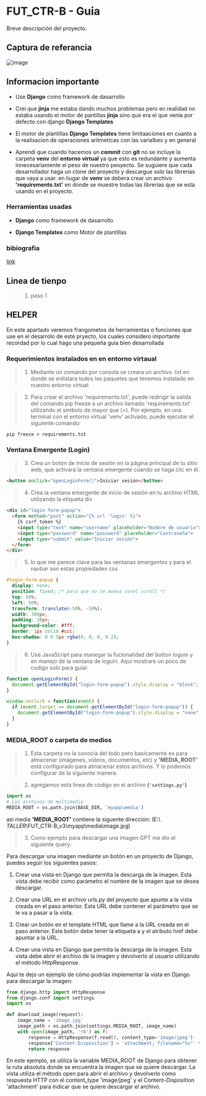 # FUT_CTR-B - Guia

Breve descripción del proyecto.

## Captura de referancia

![image](./img/)

## Informacion importante

- Use **Django** como framework de dasarrollo

- Crei que **jinja** me estaba dando muchos problemas pero en realidad no estaba usando el motor de pantillas **jinja** sino que era el que venia por defecto con django **Django Templates**

- El motor de plantillas **Django Templates** tiene limitaaciones en cuanto a la realisacion de operaciones aritmeticas con las varialbes y en general

- Aprendi que cuando hacemos un **commit** con **git** no se incluye la carpeta **venv** del **entorno virtual** ya que esto es redundante y aumenta innecesariamente el peso de nuestro peoyecto. Se suguiere que cada desarrollador haga un clone del proyecto y descargue solo las librerias que vaya a usar. en liugar de **venv** se debera crear un archivo **'requirements.txt'** en donde se muestre todas las librerias que se esta usando en el proyecto.

### Herramientas usadas

- **Django** como framework de dasarrollo

- **Django Templates** como Motor de plantillas

### bibiografia

[link]()

## Linea de tienpo

> 1. paso 1

## HELPER

En este apartado veremos frangometos de herramientas o funciones que use en el desarrolo de esté
pryecto, los cuales considero importante recordad por lo cual hago una pequeña guia bien desarrollada

### Requerimientos instalados en en entorno virtaual

> 1. Mediante un comando por consola se creara un archivo .txt en donde se enlistara todos los paquetes que tenemos instalado en nuestro entorno virtual

> 2. Para crear el archivo 'requirements.txt', puede redirigir la salida del comando pip freeze a un archivo llamado 'requirements.txt' utilizando el símbolo de mayor que (>). Por ejemplo, en una terminal con el entorno virtual 'venv' activado, puede ejecutar el siguiente comando:

    pip freeze > requirements.txt

### Ventana Emergente (Login)

> 3. Crea un botón de inicio de sesión en la página principal de tu sitio web, que activará la ventana emergente cuando se haga clic en él.

```html
<button onclick="openLoginForm()">Iniciar sesión</button>
```
> 4. Crea la ventana emergente de inicio de sesión en tu archivo HTML utilizando la etiqueta div

```html
<div id="login-form-popup">
  <form method="post" action="{% url 'login' %}">
    {% csrf_token %}
    <input type="text" name="username" placeholder="Nombre de usuario">
    <input type="password" name="password" placeholder="Contraseña">
    <input type="submit" value="Iniciar sesión">
  </form>
</div>
```
> 5. lo que me parece clave para las ventanas emergentes y para el navbar son estas propiedades css

```css
#login-form-popup {
  display: none;
  position: fixed; /* para que no se mueva conel scroll */
  top: 50%;
  left: 50%;
  transform: translate(-50%, -50%);
  width: 300px;
  padding: 20px;
  background-color: #fff;
  border: 1px solid #ccc;
  box-shadow: 0 0 5px rgba(0, 0, 0, 0.2);
}
```

> 6. Use JavaScript para manegar la fucionalidad del botton loguin y en manejo de la ventana de loguin. Aqui mostrare un poco de codigo solo para guiar.

```js
function openLoginForm() {
  document.getElementById("login-form-popup").style.display = "block";
}

window.onclick = function(event) {
  if (event.target == document.getElementById("login-form-popup")) {
    document.getElementById("login-form-popup").style.display = "none";
  }
}
```

### MEDIA_ROOT o carpeta de medios

> 1. Esta carpeta no la conocia del todo pero basicamente es para almacenar (imágenes, vídeos, documentos, etc) y **'MEDIA_ROOT'** está configurado para almacenar estos archivos. Y lo podemos configurar de la siguiente manera.

> 2. agregamos esta linea de código en el archivo **(`'settings.py'`)**

```py
import os
# Los archivos de multimedia
MEDIA_ROOT = os.path.join(BASE_DIR, 'myapp\media')
```
 
así media **'MEDIA_ROOT'** contiene la siguente dirección: (E:\ _TALLER_\FUT_CTR-B_v3\myapp\media\image.jpg)

> 3. Como ejemplo para descargar una imagen GPT me dio el siguiente query:

Para descargar una imagen mediante un botón en un proyecto de Django, puedes seguir los siguientes pasos:

1. Crear una vista en Django que permita la descarga de la imagen. Esta vista debe recibir como parámetro el nombre de la imagen que se desea descargar.

2. Crear una URL en el archivo urls.py del proyecto que apunte a la vista creada en el paso anterior. Esta URL debe contener el parámetro que se le va a pasar a la vista.

3. Crear un botón en el template HTML que llame a la URL creada en el paso anterior. Este botón debe tener la etiqueta a y el atributo href debe apuntar a la URL.

4. Crear una vista en Django que permita la descarga de la imagen. Esta vista debe abrir el archivo de la imagen y devolverlo al usuario utilizando el método HttpResponse.

Aquí te dejo un ejemplo de cómo podrías implementar la vista en Django para descargar la imagen:

```python
from django.http import HttpResponse
from django.conf import settings
import os

def download_image(request):
    image_name = 'image.jpg'
    image_path = os.path.join(settings.MEDIA_ROOT, image_name)
    with open(image_path, 'rb') as f:
        response = HttpResponse(f.read(), content_type='image/jpeg')
        response['Content-Disposition'] = 'attachment; filename="%s"' % image_name
        return response
```

En este ejemplo, se utiliza la variable MEDIA_ROOT de Django para obtener la ruta absoluta donde se encuentra la imagen que se quiere descargar. La vista utiliza el método open para abrir el archivo y devolverlo como respuesta HTTP con el content_type 'image/jpeg' y el Content-Disposition 'attachment' para indicar que se quiere descargar el archivo.


### 